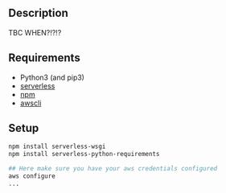## Description

TBC WHEN?!?!?

## Requirements

* Python3 (and pip3)
* [serverless](https://www.serverless.com/framework/docs/getting-started/)
* [npm](https://www.npmjs.com/get-npm)
* [awscli](https://aws.amazon.com/cli/)

## Setup

```bash
npm install serverless-wsgi
npm install serverless-python-requirements

## Here make sure you have your aws credentials configured
aws configure
...
```
